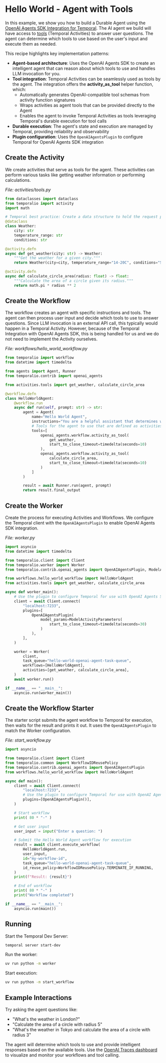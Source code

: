 # Hello World - Agent with Tools

In this example, we show you how to build a Durable Agent using the [OpenAI Agents SDK Integration for Temporal](https://github.com/temporalio/sdk-python/tree/main/temporalio/contrib/openai_agents). The AI agent we build will have access to [tools](https://github.com/temporalio/sdk-python/tree/main/temporalio/contrib/openai_agents#tool-calling) (Temporal Activities) to answer user questions. The agent can determine which tools to use based on the user's input and execute them as needed.

This recipe highlights key implementation patterns:

- **Agent-based architecture**: Uses the OpenAI Agents SDK to create an intelligent agent that can reason about which tools to use and handles LLM invocation for you.
- **Tool integration**: Temporal Activities can be seamlessly used as tools by the agent. The integration offers the **activity_as_tool** helper function, which:
  - Automatically generates OpenAI-compatible tool schemas from activity function signatures
  - Wraps activities as agent tools that can be provided directly to the Agent
  - Enables the agent to invoke Temporal Activities as tools leveraging Temporal's durable execution for tool calls
- **Durable execution**: The agent's state and execution are managed by Temporal, providing reliability and observability
- **Plugin configuration**: Uses the `OpenAIAgentsPlugin` to configure Temporal for OpenAI Agents SDK integration

## Create the Activity

We create activities that serve as tools for the agent. These activities can perform various tasks like getting weather information or performing calculations.

_File: activities/tools.py_

```python
from dataclasses import dataclass
from temporalio import activity
import math

# Temporal best practice: Create a data structure to hold the request parameters.
@dataclass
class Weather:
    city: str
    temperature_range: str
    conditions: str

@activity.defn
async def get_weather(city: str) -> Weather:
    """Get the weather for a given city."""
    return Weather(city=city, temperature_range="14-20C", conditions="Sunny with wind.")

@activity.defn
async def calculate_circle_area(radius: float) -> float:
    """Calculate the area of a circle given its radius."""
    return math.pi * radius ** 2
```

## Create the Workflow

The workflow creates an agent with specific instructions and tools. The agent can then process user input and decide which tools to use to answer questions. Since LLM invocation is an external API call, this typically would happen in a Temporal Activity. However, because of the Temporal Integration with OpenAI Agents SDK, this is being handled for us and we do not need to implement the Activity ourselves.

_File: workflows/hello_world_workflow.py_

```python
from temporalio import workflow
from datetime import timedelta

from agents import Agent, Runner
from temporalio.contrib import openai_agents

from activities.tools import get_weather, calculate_circle_area

@workflow.defn
class HelloWorldAgent:
    @workflow.run
    async def run(self, prompt: str) -> str:
        agent = Agent(
            name="Hello World Agent",
            instructions="You are a helpful assistant that determines what tool to use based on the user's question.",
            # Tools for the agent to use that are defined as activities
            tools=[
                openai_agents.workflow.activity_as_tool(
                    get_weather,
                    start_to_close_timeout=timedelta(seconds=10)
                ),
                openai_agents.workflow.activity_as_tool(
                    calculate_circle_area,
                    start_to_close_timeout=timedelta(seconds=10)
                )
            ]
        )

        result = await Runner.run(agent, prompt)
        return result.final_output
```

## Create the Worker

Create the process for executing Activities and Workflows.
We configure the Temporal client with the `OpenAIAgentsPlugin` to enable OpenAI Agents SDK integration.

_File: worker.py_

```python
import asyncio
from datetime import timedelta

from temporalio.client import Client
from temporalio.worker import Worker
from temporalio.contrib.openai_agents import OpenAIAgentsPlugin, ModelActivityParameters

from workflows.hello_world_workflow import HelloWorldAgent
from activities.tools import get_weather, calculate_circle_area

async def worker_main():
    # Use the plugin to configure Temporal for use with OpenAI Agents SDK
    client = await Client.connect(
        "localhost:7233",
        plugins=[
            OpenAIAgentsPlugin(
                model_params=ModelActivityParameters(
                    start_to_close_timeout=timedelta(seconds=30)
                )
            ),
        ],
    )

    worker = Worker(
        client,
        task_queue="hello-world-openai-agent-task-queue",
        workflows=[HelloWorldAgent],
        activities=[get_weather, calculate_circle_area],
    )
    await worker.run()

if __name__ == "__main__":
    asyncio.run(worker_main())
```

## Create the Workflow Starter

The starter script submits the agent workflow to Temporal for execution, then waits for the result and prints it out.
It uses the `OpenAIAgentsPlugin` to match the Worker configuration.

_File: start_workflow.py_

```python
import asyncio

from temporalio.client import Client
from temporalio.common import WorkflowIDReusePolicy
from temporalio.contrib.openai_agents import OpenAIAgentsPlugin
from workflows.hello_world_workflow import HelloWorldAgent

async def main():
    client = await Client.connect(
        "localhost:7233",
        # Use the plugin to configure Temporal for use with OpenAI Agents SDK
        plugins=[OpenAIAgentsPlugin()],
    )

    # Start workflow
    print( 80 * "-" )

    # Get user input
    user_input = input("Enter a question: ")

    # Submit the Hello World Agent workflow for execution
    result = await client.execute_workflow(
        HelloWorldAgent.run,
        user_input,
        id="my-workflow-id",
        task_queue="hello-world-openai-agent-task-queue",
        id_reuse_policy=WorkflowIDReusePolicy.TERMINATE_IF_RUNNING,
    )
    print(f"Result: {result}")

    # End of workflow
    print( 80 * "-" )
    print("Workflow completed")

if __name__ == "__main__":
    asyncio.run(main())
```

## Running

Start the Temporal Dev Server:

```bash
temporal server start-dev
```

Run the worker:

```bash
uv run python -m worker
```

Start execution:

```bash
uv run python -m start_workflow
```

## Example Interactions

Try asking the agent questions like:

- "What's the weather in London?"
- "Calculate the area of a circle with radius 5"
- "What's the weather in Tokyo and calculate the area of a circle with radius 3"

The agent will determine which tools to use and provide intelligent responses based on the available tools. Use the [OpenAI Traces dashboard](https://platform.openai.com/traces) to visualize and monitor your workflows and tool calling.
